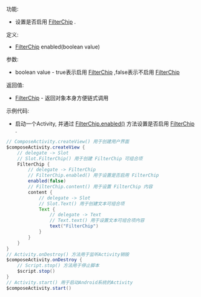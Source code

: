 功能:

+ 设置是否启用 [FilterChip](/API/UI/Compose/Widget/FilterChip/README.md) .

定义:

+ [FilterChip](/API/UI/Compose/Widget/FilterChip/README.md) enabled(boolean value)

参数:

+ boolean value - true表示启用 [FilterChip](/API/UI/Compose/Widget/FilterChip/README.md)
  ,false表示不启用 [FilterChip](/API/UI/Compose/Widget/FilterChip/README.md)

返回值:

+ [FilterChip](/API/UI/Compose/Widget/FilterChip/README.md) - 返回对象本身方便链式调用

示例代码:

+ 启动一个Activity, 并通过 [FilterChip.enabled()](/API/UI/Compose/Widget/FilterChip/README.md?id=enabled)
  方法设置是否启用 [FilterChip](/API/UI/Compose/Widget/FilterChip/README.md) .

```groovy
// ComposeActivity.createView() 用于创建用户界面
$composeActivity.createView {
    // delegate -> Slot
    // Slot.FilterChip() 用于创建 FilterChip 可组合项
    FilterChip {
        // delegate -> FilterChip
        // FilterChip.enabled() 用于设置是否启用 FilterChip
        enabled(false)
        // FilterChip.content() 用于设置 FilterChip 内容
        content {
            // delegate -> Slot
            // Slot.Text() 用于创建文本可组合项
            Text {
                // delegate -> Text
                // Text.text() 用于设置文本可组合项内容
                text("FilterChip")
            }
        }
    }
}
// Activity.onDestroy() 方法用于监听Activity销毁
$composeActivity.onDestroy {
    // Script.stop() 方法用于停止脚本
    $script.stop()
}
// Activity.start() 用于启动Android系统的Activity
$composeActivity.start()
```